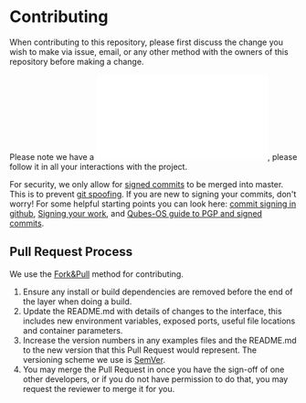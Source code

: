 # Contributing

When contributing to this repository, please first discuss the change you wish to make via issue,
email, or any other method with the owners of this repository before making a change.

Please note we have a ![code of conduct](CODE_OF_CONDUCT.md), please follow it in all your interactions with the project.

For security, we only allow for [signed commits](https://help.github.com/en/github/authenticating-to-github/signing-commits) to be merged into master. This is to prevent [git spoofing](https://cybermundus.com/post/git-spoofing/). If you are new to signing your commits, don't worry! For some helpful starting points you can look here: [commit signing in github](https://help.github.com/en/github/authenticating-to-github/signing-commits), [Signing your work](https://git-scm.com/book/en/v2/Git-Tools-Signing-Your-Work), and [Qubes-OS guide to PGP and signed commits](https://www.qubes-os.org/doc/code-signing/).

## Pull Request Process
We use the [Fork&Pull](https://guides.github.com/activities/forking/) method for contributing. 

1. Ensure any install or build dependencies are removed before the end of the layer when doing a
   build.
2. Update the README.md with details of changes to the interface, this includes new environment
   variables, exposed ports, useful file locations and container parameters.
3. Increase the version numbers in any examples files and the README.md to the new version that this
   Pull Request would represent. The versioning scheme we use is [SemVer](http://semver.org/).
4. You may merge the Pull Request in once you have the sign-off of one other developers, or if you
   do not have permission to do that, you may request the reviewer to merge it for you.


